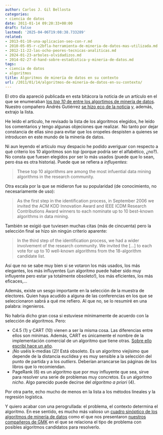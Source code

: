 ```yaml
---
author: Carlos J. Gil Bellosta
categories:
- ciencia de datos
date: 2011-01-14 09:20:33+00:00
draft: false
lastmod: '2025-04-06T19:08:38.733289'
related:
- 2013-01-10-una-aplicacion-seo-con-r.md
- 2010-05-05-r-c2bfla-herramienta-de-mineria-de-datos-mas-utilizada.md
- 2012-11-22-las-ocho-peores-tecnicas-analiticas.md
- 2024-01-23-arboles-olvidadizos.md
- 2014-02-27-d-hand-sobre-estadistica-y-mineria-de-datos.md
tags:
- ciencia de datos
- algoritmos
title: Algoritmos de minería de datos en su contexto
url: /2011/01/14/algoritmos-de-mineria-de-datos-en-su-contexto/
---
```


El otro día apareció publicada en esta bitácora la noticia de un artículo en el que se enumeraban [los _top 10_ de entre los algortimos de minería de datos](https://datanalytics.com/2011/01/04/¿cuales-son-los-top-10-algoritmos-para-data-mining/). Nuestro compañero Andrés Gutiérrez [se hizo eco de la noticia](http://www.gutierrezandres.com/blog/2011/01/los-algoritmos-mas-utilizados-en-data-mining/) y, además, extrajo la lista.

He leído el artículo, he revisado la lista de los algoritmos elegidos, he leído los comentarios y tengo algunas objeciones que realizar.  No tanto por dejar constancia de ellas sino para evitar que los oropeles despisten a quienes se introducen en este mundo de la minería de datos.

Ni aun leyendo el artículo muy despacio he podido averiguar con respecto a qué criterio los 10 algoritmos son _top_ (porque podría ser el alfabético, ¿no?). No consta que fuesen elegidos por ser lo más usados (puede que lo sean, pero ésa es otra historia). Puede que se refiera a _influyentes_:


>These top 10 algorithms are among the most infuential data mining algorithms in the research community.


Otra escala por la que se midieron fue su popularidad (de conocimiento, no necesariamente de uso):


>As the first step in the identification process, in September 2006 we invited the ACM KDD Innovation Award and IEEE ICDM Research Contributions Award winners to each nominate up to 10 best-known algorithms in data mining.


También se exigió que tuviesen muchas citas (más de cincuenta) pero la selección final se hizo sin ningún criterio aparente:

>In the third step of the identification process, we had a wider involvement of the research community. We invited the [...] to each vote for up to 10 well-known algorithms from the 18-algorithm candidate list.

Así que no se sabe muy bien si se votaron los más usados, los más elegantes, los más influyentes (¡un algoritmo puede haber sido muy influyente pero estar ya totalmente obsoleto!), los más eficientes, los más eficaces,...

Además, existe un sesgo importante en la selección de la muestra de electores. Quien haya acudido a alguna de las conferencias en los que se seleccionaron sabrá a qué me refiero. Al que no, se lo resumiré en una palabra: ingenieros.

No habría dicho gran cosa si estuviese mínimamente de acuerdo con la selección de algoritmos. Pero:



* C4.5 (1) y CART (10) vienen a ser la misma cosa. Las diferencias entre ellos son mínimas. Además, CART es únicamente el nombre de la implementación comercial de un algoritmo que tiene otras. [Sobre ello escribí hace un año](http://analisisydecision.es/sobre-la-historia-de-cart-y-rpart/).
* ¡No uséis k-medias (2)! Está obsoleto. Es un algoritmo viejísimo que depende de la distancia euclídea y es muy sensible a la selección del punto de partida y a los _outliers_. Deberían arrancarse las páginas de los libros que lo recomiendan.
* PageRank (6) es un algoritmo que por muy influyente que sea, sirve para resolver una serie de problemas muy concretos. Es un algoritmo _nicho_. Algo parecido puede decirse del _algoritmo a priori_ (4).

Por otra parte, echo mucho de menos en la lista a los métodos lineales y la regresión logística.

Y quiero acabar con una perogrullada: el problema, el contexto determina el algoritmo. En ese sentido, es mucho más valioso un [cuadro sinóptico de los algoritmos de minería de datos](http://chem-eng.utoronto.ca/~datamining/dmc/data_mining_map.htm) como el que nos presentaron [nuestros compañeros de GMK](http://geomarketingspain.blogspot.com/2010/12/data-mining-documento-data-mining-map.html) en el que se relaciona el tipo de problema con posibles algoritmos candidatos para resolverlo.